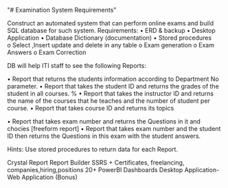 "# Examination System Requirements" 


Construct an automated system that can perform online exams and build SQL database for such system.
Requirements:
•	ERD & backup
•	Desktop Application
•	Database Dictionary (documentation)
•	Stored procedures  
   o	Select ,Insert update and delete in any table
   o	Exam generation
   o	Exam Answers 
   o	Exam Correction

DB will help ITI staff to see the following Reports:

•	Report that returns the students information according to Department No parameter.
•	Report that takes the student ID and returns the grades of the student in all courses. %
•	Report that takes the instructor ID and returns the name of the courses that he teaches and the number of student per course.
•	Report that takes course ID and returns its topics  

•	Report that takes exam number and returns the Questions in it and chocies [freeform report]
•	Report that takes exam number and the student ID then returns the Questions in this exam with the student answers. 

Hints:
	Use stored procedures to return data for each Report.

   Crystal Report
   Report Builder 
   SSRS
+
Certificates, freelancing, companies,hiring,positions
20+ PowerBI Dashboards
Desktop Application-Web Application  (Bonus)

